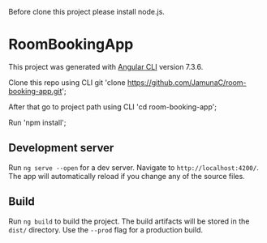Before clone this project please install node.js.

# RoomBookingApp

This project was generated with [Angular CLI](https://github.com/angular/angular-cli) version 7.3.6.

Clone this repo using CLI git 'clone https://github.com/JamunaC/room-booking-app.git';

After that go to project path using CLI  'cd room-booking-app';

Run 'npm install';

## Development server

Run `ng serve --open` for a dev server. Navigate to `http://localhost:4200/`. The app will automatically reload if you change any of the source files.


## Build

Run `ng build` to build the project. The build artifacts will be stored in the `dist/` directory. Use the `--prod` flag for a production build.

